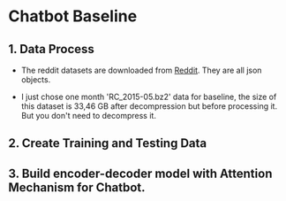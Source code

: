 # Chatbot Baseline

## 1. Data Process

- The reddit datasets are downloaded from [Reddit](http://files.pushshift.io/reddit/comments/). They are all json objects.

- I just chose one month 'RC_2015-05.bz2' data for baseline, the size of this dataset is 33,46 GB after decompression but before processing it. But you don't need to decompress it.



## 2. Create Training and Testing Data

## 3. Build encoder-decoder model with Attention Mechanism for Chatbot.